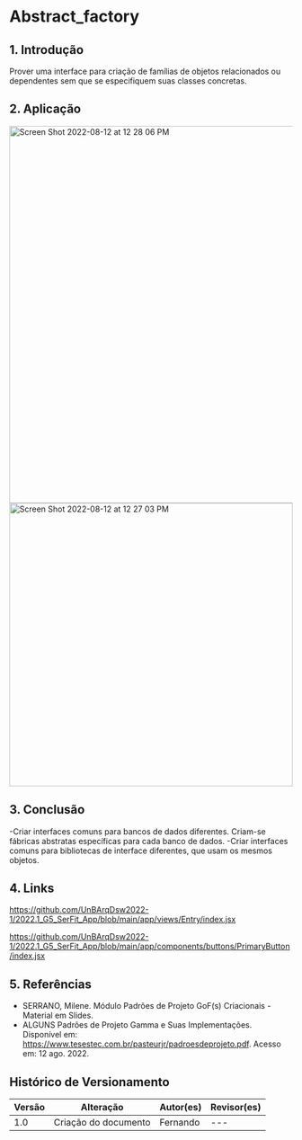 # Abstract_factory

## 1. Introdução
Prover uma interface para criação de famílias de objetos relacionados ou dependentes sem que se especifiquem suas classes concretas.

## 2. Aplicação

<img width="671" alt="Screen Shot 2022-08-12 at 12 28 06 PM" src="https://user-images.githubusercontent.com/16293264/184429671-0eeb11fa-38d9-410e-be24-fae9a2e5fc6e.png">

<img width="504" alt="Screen Shot 2022-08-12 at 12 27 03 PM" src="https://user-images.githubusercontent.com/16293264/184429526-dd470bb3-cfe5-4d0e-b765-c2a9cd39b7d6.png">

## 3. Conclusão

-Criar interfaces comuns para bancos de dados diferentes. Criam-se fábricas
abstratas específicas para cada banco de dados.
-Criar interfaces comuns para bibliotecas de interface diferentes, que usam os
mesmos objetos. 

## 4. Links
https://github.com/UnBArqDsw2022-1/2022.1_G5_SerFit_App/blob/main/app/views/Entry/index.jsx

https://github.com/UnBArqDsw2022-1/2022.1_G5_SerFit_App/blob/main/app/components/buttons/PrimaryButton/index.jsx

## 5. Referências

- SERRANO, Milene. Módulo Padrões de Projeto GoF(s) Criacionais - Material em Slides.
- ALGUNS Padrões de Projeto Gamma e Suas Implementações. Disponível em: https://www.tesestec.com.br/pasteurjr/padroesdeprojeto.pdf. Acesso em: 12 ago. 2022.


## Histórico de Versionamento

| Versão | Alteração | Autor(es) | Revisor(es) |
| --- | --- | --- | --- |
| 1.0 | Criação do documento | Fernando | --- |
